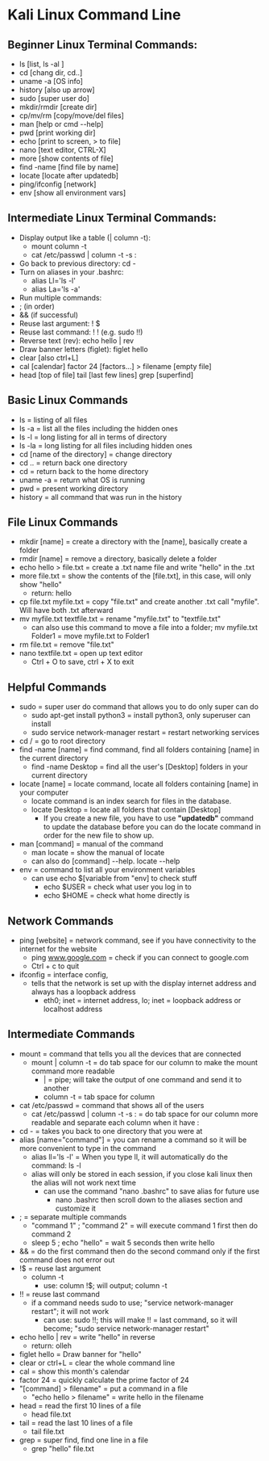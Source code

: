 # Kali Linux Command Line

<h2>Beginner Linux Terminal Commands:</h2>

- ls [list, ls -al ]
- cd [chang dir, cd..]
- uname -a [OS info]
- history [also up arrow]
- sudo [super user do]
- mkdir/rmdir [create dir]
- cp/mv/rm [copy/move/del files]
- man [help or cmd --help]
- pwd [print working dir]
- echo [print to screen, > to file]
- nano [text editor, CTRL-X]
- more [show contents of file]
- find -name [find file by name]
- locate [locate after updatedb]
- ping/ifconfig [network]
- env [show all environment vars]

<h2>Intermediate Linux Terminal Commands:</h2>

- Display output like a table (| column -t):
  - mount column -t
  - cat /etc/passwd | column -t -s :
- Go back to previous directory: cd -
- Turn on aliases in your .bashrc:
  -  alias Ll='ls -l'
  -  alias La='ls -a'
-  Run multiple commands:
  -  ; (in order)
  -  && (if successful)
-  Reuse last argument: ! $
-  Reuse last command: ! ! (e.g. sudo !!)
-  Reverse text (rev): echo hello | rev
-  Draw banner letters (figlet): figlet hello
-  clear [also ctrl+L]
-  cal [calendar] factor 24 [factors...] > filename [empty file]
-  head [top of file] tail [last few lines] grep [superfind]


<h2></h2>

<h2>Basic Linux Commands</h2>

- ls = listing of all files
- ls -a = list all the files including the hidden ones
- ls -l = long listing for all in terms of directory
- ls -la = long listing for all files including hidden ones
- cd [name of the directory] = change directory
- cd .. = return back one directory
- cd = return back to the home directory
- uname -a = return what OS is running
- pwd = present working directory
- history = all command that was run in the history

<h2></h2>

<h2>File Linux Commands</h2>

- mkdir [name] = create a directory with the [name], basically create a folder
- rmdir [name] = remove a directory, basically delete a folder
- echo hello > file.txt = create a .txt name file and write "hello" in the .txt
- more file.txt = show the contents of the [file.txt], in this case, will only show "hello"
  - return: hello
- cp file.txt myfile.txt = copy "file.txt" and create another .txt call "myfile". Will have both .txt afterward
- mv myfile.txt textfile.txt = rename "myfile.txt" to "textfile.txt"
  - can also use this command to move a file into a folder; mv myfile.txt Folder1 = move myfile.txt to Folder1
- rm file.txt = remove "file.txt"
- nano textfile.txt = open up text editor
  - Ctrl + O to save, ctrl + X to exit

<h2></h2>

<h2>Helpful Commands</h2>

- sudo = super user do command that allows you to do only super can do
  - sudo apt-get install python3 = install python3, only superuser can install
  - sudo service network-manager restart = restart networking services
- cd / = go to root directory
- find -name [name] = find command, find all folders containing [name] in the current directory
  - find -name Desktop = find all the user's [Desktop] folders in your current directory
- locate [name] = locate command, locate all folders containing [name] in your computer
  - locate command is an index search for files in the database. 
  - locate Desktop = locate all folders that contain [Desktop]
    - If you create a new file, you have to use **"updatedb"** command to update the database before you can do the locate command in order for the new file to show up.
- man [command] = manual of the command
  - man locate = show the manual of locate
  - can also do [command] --help. locate --help
- env = command to list all your environment variables
  - can use echo $[variable from "env] to check stuff
    - echo $USER = check what user you log in to
    - echo $HOME = check what home directly is

<h2>Network Commands</h2>

- ping [website] = network command, see if you have connectivity to the internet for the website
  - ping www.google.com = check if you can connect to google.com
  - Ctrl + c to quit
- ifconfig = interface config,
  - tells that the network is set up with the display internet address and always has a loopback address
    - eth0; inet = internet address, lo; inet = loopback address or localhost address

<h2></h2>

<h2>Intermediate Commands</h2>
  
- mount = command that tells you all the devices that are connected
  - mount | column -t = do tab space for our column to make the mount command more readable
    - | = pipe; will take the output of one command and send it to another
    - column -t = tab space for column
- cat /etc/passwd = command that shows all of the users 
  - cat /etc/passwd | column -t -s : = do tab space for our column more readable and separate each column when it have :
- cd - = takes you back to one directory that you were at
- alias [name="command"] = you can rename a command so it will be more convenient to type in the command
  - alias ll='ls -l' = When you type ll, it will automatically do the command: ls -l
  - alias will only be stored in each session, if you close kali linux then the alias will not work next time
    - can use the command "nano .bashrc" to save alias for future use
      - nano .bashrc then scroll down to the aliases section and customize it
- ; = separate multiple commands
  - "command 1" ; "command 2" = will execute command 1 first then do command 2
  - sleep 5 ; echo "hello" = wait 5 seconds then write hello
- && = do the first command then do the second command only if the first command does not error out
- !$ = reuse last argument
  - column -t
    - use: column !$; will output; column -t
- !! = reuse last command
  - if a command needs sudo to use; "service network-manager restart"; it will not work
    - can use: sudo !!; this will make !! = last command, so it will become; "sudo service network-manager restart"
- echo hello | rev = write "hello" in reverse
  - return: olleh
- figlet hello = Draw banner for "hello"
- clear or ctrl+L = clear the whole command line
- cal = show this month's calendar
- factor 24 = quickly calculate the prime factor of 24
- "[command] > filename" = put a command in a file
  - "echo hello > filename" = write hello in the filename
- head = read the first 10 lines of a file
  - head file.txt
- tail = read the last 10 lines of a file
  - tail file.txt
- grep = super find, find one line in a file
  - grep "hello" file.txt

